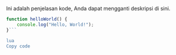 Ini adalah penjelasan kode, Anda dapat mengganti deskripsi di sini.

```javascript
function helloWorld() {
    console.log("Hello, World!");
}```

lua
Copy code

